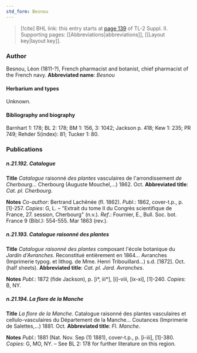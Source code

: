 ```yaml
---
std_form: Besnou
---
```


> [!cite] BHL link: this entry starts at [page 139](https://www.biodiversitylibrary.org/page/33265336) of TL-2 Suppl. II.
> Supporting pages: [[Abbreviations|abbreviations]], [[Layout key|layout key]].

### Author

Besnou, Léon (1811-?), French pharmacist and botanist, chief pharmacist of the French navy. 
**Abbreviated name**: *Besnou*

#### Herbarium and types

Unknown.

#### Bibliography and biography

Barnhart 1: 178; BL 2: 178; BM 1: 156, 3: 1042; Jackson p. 418; Kew 1: 235; PR 749; Rehder 5(index): 81; Tucker 1: 80.

### Publications

##### n.21.192. Catalogue

**Title**
*Catalogue* raisonné *des plantes* vasculaires de l'arrondissement *de Cherbourg*... Cherbourg (Auguste Mouchel,...) 1862. Oct.
**Abbreviated title**: *Cat. pl. Cherbourg*.

**Notes**
*Co-author*: Bertrand Lachênée (fl. 1862).
*Publ*.: 1862, cover-t.p., p. \[1\]-257. *Copies*: G, L. – "Extrait du tome II du Congrès scientifique de France, 27. session, Cherbourg" (n.v.).
*Ref*.: Fournier, E., Bull. Soc. bot. France 9 (Bibl.): 554-555. Mar 1863 (rev.).

##### n.21.193. Catalogue raisonné des plantes

**Title**
*Catalogue raisonné des plantes* composant l'école botanique du *Jardin d'Avranches*. Reconstitué entièrement en 1864... Avranches (Imprimerie typog. et lithog. de Mme. Henri Tribouillard...) s.d. \[1872\]. Oct.(half sheets).
**Abbreviated title**: *Cat. pl. Jard. Avranches*.

**Notes**
*Publ*.: 1872 (fide Jackson), p. \[i\*, iii\*\], \[i\]-viii, \[ix-xi\], \[1\]-240. *Copies*: B, NY.

##### n.21.194. La flore de la Manche

**Title**
*La flore de la Manche*. Catalogue raisonné des plantes vasculaires et cellulo-vasculaires du Département de la Manche... Coutances (Imprimerie de Salettes,...) 1881. Oct.
**Abbreviated title**: *Fl. Manche*.

**Notes**
*Publ*.: 1881 (Nat. Nov. Sep (1) 1881), cover-t.p., p. \[i-iii\], \[1\]-380. *Copies*: G, MO, NY. – See BL 2: 178 for further literature on this region.


